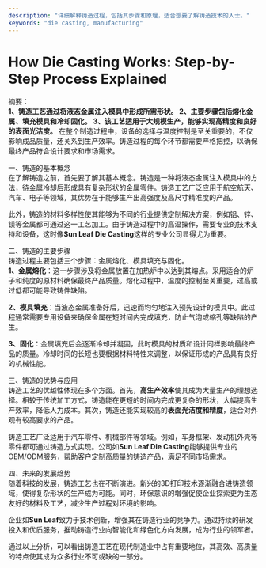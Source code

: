 ```yaml
---
description: "详细解释铸造过程，包括其步骤和原理，适合想要了解铸造技术的人士。"
keywords: "die casting, manufacturing"
---
```

# How Die Casting Works: Step-by-Step Process Explained

摘要：  
**1、铸造工艺通过将液态金属注入模具中形成所需形状。 2、主要步骤包括熔化金属、填充模具和冷却固化。 3、该工艺适用于大规模生产，能够实现高精度和良好的表面光洁度。** 在整个制造过程中，设备的选择与温度控制是至关重要的，不仅影响成品质量，还关系到生产效率。铸造过程的每个环节都需要严格把控，以确保最终产品符合设计要求和市场需求。

一、铸造的基本概念  
在了解铸造之前，首先要了解其基本概念。铸造是一种将液态金属注入模具中的方法，待金属冷却后形成具有复杂形状的金属零件。铸造工艺广泛应用于航空航天、汽车、电子等领域，其优势在于能够生产出高强度及高尺寸精准度的产品。

此外，铸造的材料多样性使其能够为不同的行业提供定制解决方案，例如铝、锌、镁等金属都可通过这一工艺加工。由于铸造过程中的高温操作，需要专业的技术支持和设备，这时像**Sun Leaf Die Casting**这样的专业公司显得尤为重要。

二、铸造的主要步骤  
铸造过程主要包括三个步骤：金属熔化、模具填充与固化。  
**1、金属熔化**：这一步骤涉及将金属放置在加热炉中以达到其熔点。采用适合的炉子和纯度的原材料确保最终产品质量。熔化过程中，温度的控制至关重要，过高或过低都可能导致铸件缺陷。

**2、模具填充**：当液态金属准备好后，迅速而均匀地注入预先设计的模具中。此过程通常需要专用设备来确保金属在短时间内完成填充，防止气泡或缩孔等缺陷的产生。

**3、固化**：金属填充后会逐渐冷却并凝固，此时模具的材质和设计同样影响最终产品的质量。冷却时间的长短也要根据材料特性来调整，以保证形成的产品具有良好的机械性能。

三、铸造的优势与应用  
铸造工艺的优越性体现在多个方面。首先，**高生产效率**使其成为大量生产的理想选择。相较于传统加工方式，铸造能在更短的时间内完成更复杂的形状，大幅提高生产效率，降低人力成本。其次，铸造还能实现较高的**表面光洁度和精度**，适合对外观有较高要求的产品。

铸造工艺广泛适用于汽车零件、机械部件等领域。例如，车身框架、发动机外壳等零件都可通过铸造方式实现。公司如**Sun Leaf Die Casting**能够提供专业的OEM/ODM服务，帮助客户定制高质量的铸造产品，满足不同市场需求。

四、未来的发展趋势  
随着科技的发展，铸造工艺也在不断演进。新兴的3D打印技术逐渐融合进铸造领域，使得复杂形状的生产成为可能。同时，环保意识的增强促使企业探索更为生态友好的材料及工艺，减少生产过程对环境的影响。

企业如**Sun Leaf**致力于技术创新，增强其在铸造行业的竞争力。通过持续的研发投入和优质服务，推动铸造行业向智能化和绿色化方向发展，成为行业的领军者。

通过以上分析，可以看出铸造工艺在现代制造业中占有重要地位，其高效、高质量的特点使其成为众多行业不可或缺的一部分。
